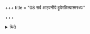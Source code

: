 +++
title = "08 सर्व आहवनीये हूयेरन्नित्याश्मरथ्यः"

+++

<details><summary>थिते</summary>

सर्व आहवनीये हूयेरन्नित्याश्मरथ्यः । दक्षिणेऽग्नौ सुराग्रहा इत्यालेखनः ८
</details>
